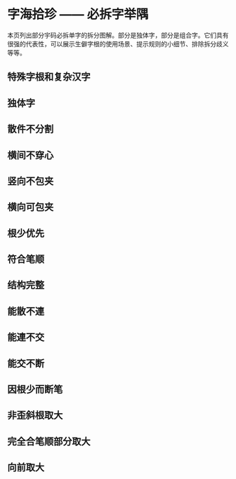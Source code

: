<script setup>
import Chaifen from '@/chaifen/Chaifen.vue'
</script>

# 字海拾珍 —— 必拆字举隅

本页列出部分宇码必拆单字的拆分图解。部分是独体字，部分是组合字。它们具有很强的代表性，可以展示生僻字根的使用场景、提示规则的小细节、排除拆分歧义等等。

## 特殊字根和复杂汉字
<div class="flex justify-left flex-wrap my-8">
<Chaifen char='華' id='華' :parts='[4,5,2]' :colors='[1,2,3]' />
<Chaifen char='民' id='民' :parts='[3,2]' />
<Chaifen char='发' id='发' :parts='[2,2,1]' />
<Chaifen char='假' id='假' :parts='[2,3,2,2,2]' :colors='[1,2,3,4,5,1]' />
<Chaifen char='即' id='即' :parts='[3,2,5,2]' :colors='[1,2,3,4,5,1]' />
<Chaifen char='帶' id='帶' :parts='[4,1,1,2,3]' :colors='[1,2,1,3,4,5,1]' />
<Chaifen char='曳' id='曳' :parts='[5,1]' :colors='[1,2,3,4,5,1]' />
<Chaifen char='吏' id='吏' :parts='[1,3,2]' :colors='[1,2,3,4,5,1]' />
<Chaifen char='舞' id='舞' :parts='[2,5,1,3,3]' :colors='[1,2,3,4,5,1]' />
<Chaifen char='命' id='命' :parts='[6,2]' />
<Chaifen char='龠' id='龠' :parts='[12,5]' :colors='[1,2,3,4,5,1]' />
<Chaifen char='亮' id='亮' :parts='[7,2]' :colors='[1,2,3,4,5,1]' />
<Chaifen char='京' id='京' :parts='[5,3]' :colors='[1,2,3,4,5,1]' />
<Chaifen char='襄' id='襄' :parts='[8,5,4]' :colors='[1,2,3,4,2,1]' />
<Chaifen char='与' id='与' :parts='[2,1]' :colors='[1,2,3,4,2,1]' />
<Chaifen char='與' id='與' :parts='[4,2,1,3,1,2]' :colors='[1,2,3,1,3,4]' />
<Chaifen char='互' id='互' :parts='[1,3]' :colors='[1,2,3,4,2,1]' />
<Chaifen char='惠' id='惠' :parts='[8,5]' :colors='[1,2,3,4,2,1]' />
<Chaifen char='赤' id='赤' :parts='[3,2,2]' :colors='[1,2,3]' />
<Chaifen char='臧' id='臧' :parts='[1,4,6,3]' :colors='[1,2,3,1]' />
<Chaifen char='鼎' id='鼎' :parts='[5,3,4]' :colors='[1,2,3]' />
<Chaifen char='齋' id='齋' :parts='[2,3,2,3,2,5]' :colors='[1,2,3,4,5,6,5]' />
<Chaifen char='冒' id='冒' :parts='[2,2,5]' :colors='[1,2,3,4,5,6]' />
<Chaifen char='段' id='段' :parts='[2,3,4]' :colors='[1,2,3,4,5]' />
<Chaifen char='卑' id='卑' :parts='[6,2]' />
<Chaifen char='徽' id='徽' :parts='[6,1,6,4]' :colors='[1,2,3,1]' />
<Chaifen char='彀' id='彀' :parts='[5,1,3,4]' :colors='[1,2,3,1]' />
<Chaifen char='囊' id='囊' :parts='[1,3,1,2,3,3,5,4]' :colors='[1,2,1,3,4,5,6,7]' />
<Chaifen char='鄙' id='鄙' :parts='[3,2,2,3,1,4]' :colors='[1,2,3,4,3,5]' />
<Chaifen char='會' id='會' :parts='[2,1,3,2,1,4]' :colors='[1,2,3,4,3,5]' />
<Chaifen char='贯' id='贯' :parts='[2,2,4]' />
<Chaifen char='尧' id='尧' :parts='[2,1,3]' />
<Chaifen char='丝' id='丝' :parts='[2,2,1]' />
<Chaifen char='麗' id='麗' :parts='[1,3,1,3,11]' />
<Chaifen char='處' id='處' :parts='[6,3,2]' />
<Chaifen char='嘉' id='嘉' :parts='[9,2,3]' />
<Chaifen char='倉' id='倉' :parts='[2,1,3,1,3]' />
<Chaifen char='幾' id='幾' :parts='[3,3,1,2,3]' :colors='[1,2,3,4,3]' />
<Chaifen char='纖' id='纖' :parts='[6,2,2,1,8,1,3]' :colors='[1,2,3,4,5,6,4]' />
<Chaifen char='龍' id='龍' :parts='[5,4,6]' />
<Chaifen char='蕤' id='蕤' :parts='[3,7,6]' />
<Chaifen char='鬭' id='鬭' :parts='[10,10,6]' />
</div>

## 独体字
<div class="flex justify-left flex-wrap my-8">
<Chaifen char='及' id='及' :parts='[2,1]' />
<Chaifen char='书' id='书' :parts='[1,1,1,1]' />
<Chaifen char='冉' id='冉' :parts='[2,3]' />
<Chaifen char='串' id='串' :parts='[3,3,1]' />
<Chaifen char='凹' id='凹' :parts='[4,1]' />
<Chaifen char='凸' id='凸' :parts='[1,1,1,1,1]' />
<Chaifen char='亞' id='亞' :parts='[1,10]' />
<Chaifen char='亚' id='亚' :parts='[1,10]' />
<Chaifen char='毋' id='毋' :parts='[2,2]' />
<Chaifen char='乎' id='乎' :parts='[1,2,2]' />
<Chaifen char='弟' id='弟' :parts='[2,3,1,1]' />
<Chaifen char='甚' id='甚' :parts='[8,1]' />
<Chaifen char='韦' id='韦' :parts='[2,1,1]' :colors='[1,2,1]' />
<Chaifen char='龙' id='龙' :parts='[3,1,1]' :colors='[1,2,1]' />
<Chaifen char='廿' id='廿' :parts='[3,1]' />
<Chaifen char='甘' id='甘' :parts='[3,2]' />
<Chaifen char='氏' id='氏' :parts='[2,2]' />
<Chaifen char='专' id='专' :parts='[2,1,1]' />
<Chaifen char='丏' id='丏' :parts='[2,1,1]' />
<Chaifen char='象' id='象' :parts='[2,3,6]' />
<Chaifen char='斥' id='斥' :parts='[4,1]' />
<Chaifen char='农' id='农' :parts='[2,4]' />
<Chaifen char='尺' id='尺' :parts='[3,1]' />
<Chaifen char='册' id='册' :parts='[2,2,1]' />
<Chaifen char='矛' id='矛' :parts='[4,1]' />
<Chaifen char='戋' id='戋' :parts='[1,4]' />
<Chaifen char='乐' id='乐' :parts='[2,3]' />
<Chaifen char='东' id='东' :parts='[2,3]' />
<Chaifen char='拣' id='拣' :parts='[3,2,1,2]' />
<Chaifen char='柬' id='柬' :parts='[1,2,2,1,3]' :colors='[1,2,3,2,1]' />
<Chaifen char='彧' id='彧' :parts='[1,3,1,2,2,1]' :colors='[1,2,3,1,4,1]' />
<Chaifen char='焉' id='焉' :parts='[1,4,2,4]' />
</div>

## 散件不分割
<div class="flex justify-left flex-wrap my-8">
<Chaifen char='为' id='为' :parts='[1,2,2,2]' :colors='[1,2,3,4]' />
<Chaifen char='卵' id='卵' :parts='[2,1,1,2,1]' :colors='[1,2,1,1,3]' />
</div>

## 横间不穿心
<div class="flex justify-left flex-wrap my-8">
<Chaifen char='再' id='再' :parts='[1,2,3,2]' :colors='[1,2,3,1,3,5]' />
<Chaifen char='垂' id='垂' :parts='[3,4,1,2]' :colors='[1,2,3,1,3,5]' />
<Chaifen char='禹' id='禹' :parts='[1,3,2,3]' :colors='[1,2,3,4,3,5]' />
</div>

## 竖向不包夹
<div class="flex justify-left flex-wrap my-8">
<Chaifen char='亘' id='亘' :parts='[1,4,1]' :colors='[1,2,3,4,3,5]' />
<Chaifen char='僵' id='僵' :parts='[2,1,5,1,5,1]' :colors='[1,2,3,4,5,6]' />
<Chaifen char='晉' id='晉' :parts='[1,2,2,1,5,1]' :colors='[1,2,3,4,5,6]' />
<Chaifen char='裏' id='裏' :parts='[2,7,4]' :colors='[1,2,3,4,5,6]' />
</div>

## 横向可包夹
<div class="flex justify-left flex-wrap my-8">
<Chaifen char='卿' id='卿' :parts='[3,3,2,2]' :colors='[1,2,3,1,3,5]' />
<Chaifen char='胤' id='胤' :parts='[1,3,4,1]' :colors='[1,2,3,1]' />
<Chaifen char='渊' id='渊' :parts='[3,1,6,1]' :colors='[1,2,1,2,3]' />
<Chaifen char='办' id='办' :parts='[2,2]' />
</div>

## 根少优先
<div class="flex justify-left flex-wrap my-8">
<Chaifen char='事' id='事' :parts='[1,3,3,1]' :colors='[1,2,3,1]' />
<Chaifen char='平' id='平' :parts='[1,2,2,3]' :colors='[1,2,1,3,5,1]' />
<Chaifen char='并' id='并' :parts='[3,3]' :colors='[1,2,3,4,5,1]' />
<Chaifen char='堇' id='堇' :parts='[8,1,1,1]' :colors='[1,2,1,2,5,1]' />
<Chaifen char='衡' id='衡' :parts='[3,8,2,3]' :colors='[1,2,3,4,5,1]' />
<Chaifen char='屯' id='屯' :parts='[1,2,1]' :colors='[1,2,1]' />
<Chaifen char='夷' id='夷' :parts='[1,3,2]' :colors='[1,2,1]' />
<Chaifen char='承' id='承' :parts='[1,1,3,3]' :colors='[1,2,3,2]' />
<Chaifen char='庸' id='庸' :parts='[3,3,4,1]' :colors='[1,2,3,2]' />
<Chaifen char='淵' id='淵' :parts='[3,1,1,2,1,1,1,2]' :colors='[1,2,3,2,3,4,2,3]' />
<Chaifen char='秉' id='秉' :parts='[2,3,3]' :colors='[1,2,1]' />
<Chaifen char='東' id='東' :parts='[1,4,3]' :colors='[1,2,1]' />
<Chaifen char='束' id='束' :parts='[1,3,3]' :colors='[1,2,1]' />
<Chaifen char='威' id='威' :parts='[2,1,3,3]' :colors='[1,2,3,1]' />
<Chaifen char='衷' id='衷' :parts='[5,1,4]' />
<Chaifen char='黃' id='黃' :parts='[3,2,5,2]' />
<Chaifen char='噩' id='噩' :parts='[2,3,3,1,3,3,2]' :colors='[1,2,3,1,4,5,1]' />
<Chaifen char='牽' id='牽' :parts='[5,2,4]' />
</div>

## 符合笔顺
<div class="flex justify-left flex-wrap my-8">
<Chaifen char='来' id='来' :parts='[1,6]' :colors='[1,2,3,5,1]' />
<Chaifen char='御' id='御' :parts='[3,2,1,4,2]' :colors='[1,2,3,4,5,1]' />
<Chaifen char='啬' id='啬' :parts='[2,3,2,3,1]' :colors='[1,2,3,4,3]' />
<Chaifen char='聿' id='聿' :parts='[3,3]' />
<Chaifen char='匹' id='匹' :parts='[3,1]' :colors='[1,2,3,4,5]' />
<Chaifen char='曲' id='曲' :parts='[2,4]' />
</div>

## 结构完整
<div class="flex justify-left flex-wrap my-8">
<Chaifen char='曹' id='曹' :parts='[1,3,2,1,4]' :colors='[1,2,1,2,3]' />
<Chaifen char='免' id='免' :parts='[2,3,3]' :colors='[1,2,1,2,3]' />
<Chaifen char='单' id='单' :parts='[2,4,2,1,4]' :colors='[1,2,1,2,3]' />
<Chaifen char='万' id='万' :parts='[1,2]' :colors='[1,2,3,4,5]' />
<Chaifen char='陽' id='陽' :parts='[2,4,1,2,2]' :colors='[1,2,3,4,5]' />
</div>

## 能散不連
<div class="flex justify-left flex-wrap my-8">
<Chaifen char='主' id='主' :parts='[1,5]' :colors='[1,2,1,3]' />
</div>

## 能連不交
<div class="flex justify-left flex-wrap my-8">
<Chaifen char='开' id='开' :parts='[1,4]' :colors='[1,2,1,3]' />
<Chaifen char='无' id='无' :parts='[1,4]' :colors='[1,2,1,3]' />
<Chaifen char='天' id='天' :parts='[1,3]' />
<Chaifen char='出' id='出' :parts='[3,2]' />
<Chaifen char='于' id='于' :parts='[1,2]' />
<Chaifen char='击' id='击' :parts='[3,2]' />
<Chaifen char='那' id='那' :parts='[1,3,2]' :colors='[1,2,3,4]' />
</div>

## 能交不断
<div class="flex justify-left flex-wrap my-8">
<Chaifen char='果' id='果' :parts='[4,4]' :colors='[1,2,1,3]' />
</div>

## 因根少而断笔
<div class="flex justify-left flex-wrap my-8">
<Chaifen char='我' id='我' :parts='[1,1,2,3]' :colors='[1,0,2,3,5,1]' />
<Chaifen char='重' id='重' :parts='[2,4,1,2]' :colors='[1,2,0,2]' />
<Chaifen char='熏' id='熏' :parts='[2,5,1,6]' :colors='[1,2,0,2,3,5,1]' />
<Chaifen char='識' id='識' :parts='[7,4,1,4,3]' :colors='[1,2,0,3,4]' />
<Chaifen char='蕺' id='蕺' :parts='[3,3,1,5,3]' :colors='[1,2,0,3,4]' />
</div>

## 非歪斜根取大
<div class="flex justify-left flex-wrap my-8">
<Chaifen char='失' id='失' :parts='[1,4]' :colors='[1,2,1,3]' />
<Chaifen char='朱' id='朱' :parts='[1,5]' :colors='[1,2,1,3]' />
<Chaifen char='井' id='井' :parts='[2,2]' :colors='[1,2,1,3]' />
</div>

## 完全合笔顺部分取大
<div class="flex justify-left flex-wrap my-8">
<Chaifen char='妻' id='妻' :parts='[1,3,1,3]' :colors='[1,2,1,3]' />
</div>

## 向前取大
<div class="flex justify-left flex-wrap my-8">
<Chaifen char='离' id='离' :parts='[4,2,2,2]' />
<Chaifen char='彦' id='彦' :parts='[5,1,3]' :colors='[1,2,3,4,2,1]' />
<Chaifen char='產' id='產' :parts='[4,2,5]' :colors='[1,2,3,4,2,1]' />
<Chaifen char='彖' id='彖' :parts='[3,6,4]' :colors='[1,2,3,4,2,1]' />
<Chaifen char='录' id='录' :parts='[3,5,4]' :colors='[1,2,3,4,2,1]' />
<Chaifen char='丈' id='丈' :parts='[2,1]' :colors='[1,2,3,4,5,6]' />
<Chaifen char='兴' id='兴' :parts='[4,2]' />
<Chaifen char='严' id='严' :parts='[1,5,1]' />
<Chaifen char='夬' id='夬' :parts='[2,2]' />
</div>